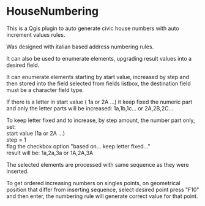 # HouseNumbering

This is a Qgis plugin to auto generate civic house numbers with auto increment values rules.

Was designed with italian based address numbering rules.

It can also be used to enumerate elements, upgrading result values into a desired field.

It can enumerate elements starting by start value, increased by step and then stored
into the field selected from fields listbox, the destination field must be a character field type.

If there is a letter in start value ( 1a or 2A ...) it keep fixed the numeric part and only the letter parts 
will be increased: 1a,1b,1c... or 2A,2B,2C... 

To keep letter fixed and to increase, by step amount, the number part only, set:<br>
start value (1a or 2A ...)<br>
step = 1<br>
flag the checkbox option "based on... keep letter fixed..."<br>
result will be: 1a,2a,3a or 1A,2A,3A<br>

The selected elements are processed with same sequence as they were inserted.

To get ordered increasing numbers on singles points, on geometrical position that differ from inserting sequence, select desired point press "F10" and then enter, the numbering rule will generate correct value for that point.

